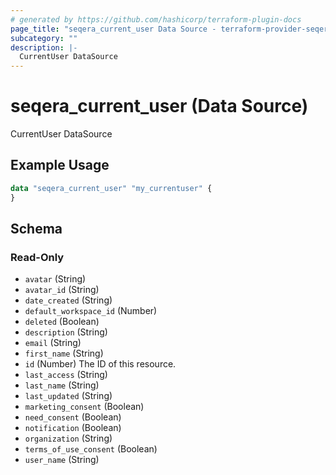 ```yaml
---
# generated by https://github.com/hashicorp/terraform-plugin-docs
page_title: "seqera_current_user Data Source - terraform-provider-seqera"
subcategory: ""
description: |-
  CurrentUser DataSource
---
```


# seqera_current_user (Data Source)

CurrentUser DataSource

## Example Usage

```terraform
data "seqera_current_user" "my_currentuser" {
}
```

<!-- schema generated by tfplugindocs -->
## Schema

### Read-Only

- `avatar` (String)
- `avatar_id` (String)
- `date_created` (String)
- `default_workspace_id` (Number)
- `deleted` (Boolean)
- `description` (String)
- `email` (String)
- `first_name` (String)
- `id` (Number) The ID of this resource.
- `last_access` (String)
- `last_name` (String)
- `last_updated` (String)
- `marketing_consent` (Boolean)
- `need_consent` (Boolean)
- `notification` (Boolean)
- `organization` (String)
- `terms_of_use_consent` (Boolean)
- `user_name` (String)
